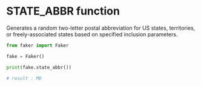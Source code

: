 # **STATE_ABBR** function

Generates a random two-letter postal abbreviation for US states, territories, or freely-associated states based on specified inclusion parameters.

```py
from faker import Faker

fake = Faker()

print(fake.state_abbr())

# result : MD
```
